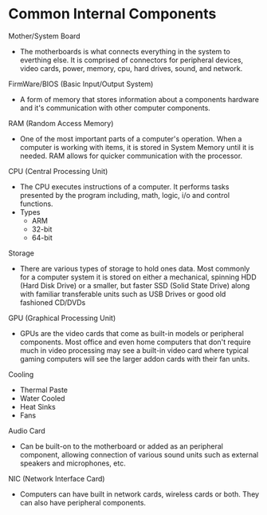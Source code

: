 # Common Internal Components

Mother/System Board
- The motherboards is what connects everything in the system to everthing else.  It is comprised of connectors for peripheral devices, video cards, power, memory, cpu, hard drives, sound, and network.  

FirmWare/BIOS (Basic Input/Output System)
- A form of memory that stores information about a components hardware and it's communication with other computer components.

RAM (Random Access Memory)
- One of the most important parts of a computer's operation.  When a computer is working with items, it is stored in System Memory until it is needed.  RAM allows for quicker communication with the processor.

CPU (Central Processing Unit)
- The CPU executes instructions of a computer.  It performs tasks presented by the program including, math, logic, i/o and control functions.
 - Types
   - ARM 
   - 32-bit
   - 64-bit

Storage
- There are various types of storage to hold ones data.  Most commonly for a computer system it is stored on either a mechanical, spinning HDD (Hard Disk Drive) or a smaller, but faster SSD (Solid State Drive) along with familiar transferable units such as USB Drives or good old fashioned CD/DVDs

GPU (Graphical Processing Unit)
- GPUs are the video cards that come as built-in models or peripheral components.  Most office and even home computers that don't require much in video processing may see a built-in video card where typical gaming computers will see the larger addon cards with their fan units.

Cooling
- Thermal Paste
- Water Cooled
- Heat Sinks
- Fans

Audio Card
- Can be built-on to the motherboard or added as an peripheral component, allowing connection of various sound units such as external speakers and microphones, etc.

NIC (Network Interface Card)
- Computers can have built in network cards, wireless cards or both. They can also have peripheral components.  
